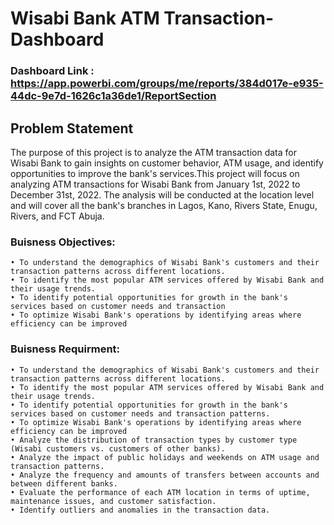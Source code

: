 # Wisabi Bank ATM Transaction-Dashboard

### Dashboard Link : https://app.powerbi.com/groups/me/reports/384d017e-e935-44dc-9e7d-1626c1a36de1/ReportSection

## Problem Statement
The purpose of this project is to analyze the ATM transaction data for Wisabi Bank to gain insights on customer behavior, ATM usage, and         identify opportunities to improve the bank's services.This project will focus on analyzing ATM transactions for Wisabi Bank from January 1st, 2022 to December 31st, 2022. The analysis will be conducted at the location level and will cover all the bank's branches in Lagos, Kano, Rivers State, Enugu, Rivers, and FCT Abuja. 

### Buisness Objectives: 
	• To understand the demographics of Wisabi Bank's customers and their transaction patterns across different locations.
	• To identify the most popular ATM services offered by Wisabi Bank and their usage trends.
	• To identify potential opportunities for growth in the bank's services based on customer needs and transaction 	
	• To optimize Wisabi Bank's operations by identifying areas where efficiency can be improved

### Buisness Requirment:
	• To understand the demographics of Wisabi Bank's customers and their transaction patterns across different locations.
	• To identify the most popular ATM services offered by Wisabi Bank and their usage trends.
	• To identify potential opportunities for growth in the bank's services based on customer needs and transaction patterns.
	• To optimize Wisabi Bank's operations by identifying areas where efficiency can be improved
	• Analyze the distribution of transaction types by customer type (Wisabi customers vs. customers of other banks).
	• Analyze the impact of public holidays and weekends on ATM usage and transaction patterns.
	• Analyze the frequency and amounts of transfers between accounts and between different banks.
	• Evaluate the performance of each ATM location in terms of uptime, maintenance issues, and customer satisfaction.
	• Identify outliers and anomalies in the transaction data.

